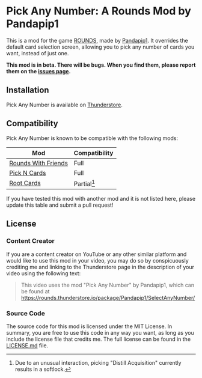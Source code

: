# Pick Any Number: A Rounds Mod by Pandapip1

This is a mod for the game [ROUNDS](https://store.steampowered.com/app/1557740/ROUNDS/), made by [Pandapip1](https://github.com/Pandapip1). It overrides the default card selection screen, allowing you to pick any number of cards you want, instead of just one.

**This mod is in beta. There will be bugs. When you find them, please report them on the [issues page](https://github.com/Pandapip1/SelectAnyNumberRounds/issues).**

## Installation

Pick Any Number is available on [Thunderstore](https://rounds.thunderstore.io/package/Pandapip1/SelectAnyNumber/).

## Compatibility

Pick Any Number is known to be compatible with the following mods:

| Mod                                                                                     | Compatibility |
| --------------------------------------------------------------------------------------- | ------------- |
| [Rounds With Friends](https://rounds.thunderstore.io/package/olavim/RoundsWithFriends/) | Full          |
| [Pick N Cards](https://rounds.thunderstore.io/package/Pykess/Pick_N_Cards/)             | Full          |
| [Root Cards](https://rounds.thunderstore.io/package/Root/Root_Cards/)                   | Partial[^1]   |

[^1]: Due to an unusual interaction, picking "Distill Acquisition" currently results in a softlock.

If you have tested this mod with another mod and it is not listed here, please update this table and submit a pull request!

## License

### Content Creator

If you are a content creator on YouTube or any other similar platform and would like to use this mod in your video, you may do so by conspicuously crediting me and linking to the Thunderstore page in the description of your video using the following text:

> This video uses the mod "Pick Any Number" by Pandapip1, which can be found at https://rounds.thunderstore.io/package/Pandapip1/SelectAnyNumber/

### Source Code

The source code for this mod is licensed under the MIT License. In summary, you are free to use this code in any way you want, as long as you include the license file that credits me. The full license can be found in the [LICENSE.md](LICENSE.md) file.
